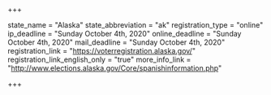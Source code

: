 +++

state_name = "Alaska"
state_abbreviation = "ak"
registration_type = "online"
ip_deadline = "Sunday October 4th, 2020"
online_deadline = "Sunday October 4th, 2020"
mail_deadline = "Sunday October 4th, 2020"
registration_link = "https://voterregistration.alaska.gov/"
registration_link_english_only = "true"
more_info_link = "http://www.elections.alaska.gov/Core/spanishinformation.php"

+++
